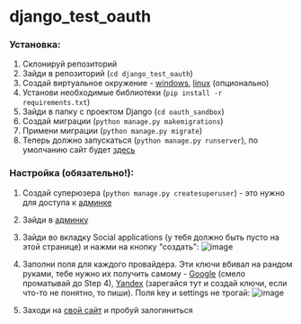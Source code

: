 # django_test_oauth

### Установка:

1) Склонируй репозиторий
2) Зайди в репозиторий (```cd django_test_oauth```)
3) Создай виртуальное окружение - [windows](https://mothergeo-py.readthedocs.io/en/latest/development/how-to/venv-win.html), [linux](https://netpoint-dc.com/blog/python-venv-ubuntu-1804/) (опционально)
4) Установи необходимые библиотеки (```pip install -r requirements.txt```)
5) Зайди в папку с проектом Django (```cd oauth_sandbox```)
6) Создай миграции (```python manage.py makemigrations```)
7) Примени миграции (```python manage.py migrate```)
8) Теперь должно запускаться (```python manage.py runserver```), по умолчанию сайт будет [здесь](http://127.0.0.1:8000/)


### Настройка (обязательно!):

1) Создай суперюзера (```python manage.py createsuperuser```) - это нужно для доступа к [админке](http://127.0.0.1:8000/admin)
2) Зайди в [админку](http://127.0.0.1:8000/admin)
3) Зайди во вкладку Social applications (у тебя должно быть пусто на этой странице) и нажми на кнопку "создать": ![image](https://github.com/Mortie1/django_test_oauth/assets/75158078/dcacac89-0bb7-42fc-a9ef-da4bb8add55e)
4) Заполни поля для каждого провайдера. Эти ключи вбивал на рандом руками, тебе нужно их получить самому - [Google](https://www.section.io/engineering-education/django-google-oauth/) (смело проматывай до Step 4), [Yandex](https://oauth.yandex.ru/) (зарегайся тут и создай ключи, если что-то не понятно, то пиши). Поля key и settings не трогай: ![image](https://github.com/Mortie1/django_test_oauth/assets/75158078/56762954-1b8f-4cba-9783-702b999afe10)

5) Заходи на [свой сайт](http://127.0.0.1:8000) и пробуй залогиниться 

